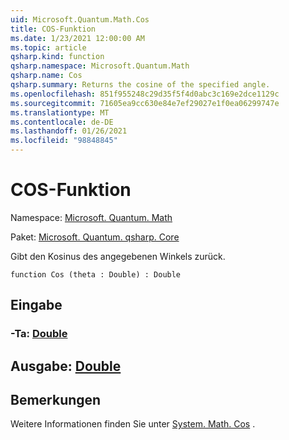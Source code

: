 ```yaml
---
uid: Microsoft.Quantum.Math.Cos
title: COS-Funktion
ms.date: 1/23/2021 12:00:00 AM
ms.topic: article
qsharp.kind: function
qsharp.namespace: Microsoft.Quantum.Math
qsharp.name: Cos
qsharp.summary: Returns the cosine of the specified angle.
ms.openlocfilehash: 851f955248c29d35f5f4d0abc3c169e2dce1129c
ms.sourcegitcommit: 71605ea9cc630e84e7ef29027e1f0ea06299747e
ms.translationtype: MT
ms.contentlocale: de-DE
ms.lasthandoff: 01/26/2021
ms.locfileid: "98848845"
---
```

# <a name="cos-function"></a>COS-Funktion

Namespace: [Microsoft. Quantum. Math](xref:Microsoft.Quantum.Math)

Paket: [Microsoft. Quantum. qsharp. Core](https://nuget.org/packages/Microsoft.Quantum.QSharp.Core)


Gibt den Kosinus des angegebenen Winkels zurück.

```qsharp
function Cos (theta : Double) : Double
```


## <a name="input"></a>Eingabe

### <a name="theta--double"></a>-Ta: [Double](xref:microsoft.quantum.lang-ref.double)





## <a name="output--double"></a>Ausgabe: [Double](xref:microsoft.quantum.lang-ref.double)



## <a name="remarks"></a>Bemerkungen

Weitere Informationen finden Sie unter [System. Math. Cos](https://docs.microsoft.com/dotnet/api/system.math.cos) .
